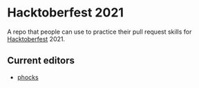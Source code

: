 # Hacktoberfest 2021
A repo that people can use to practice their pull request skills for [Hacktoberfest](https://hacktoberfest.digitalocean.com/) 2021.

## Current editors

- [phocks](https://github.com/phocks)
